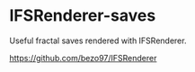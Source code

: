 # IFSRenderer-saves
Useful fractal saves rendered with IFSRenderer.

https://github.com/bezo97/IFSRenderer
